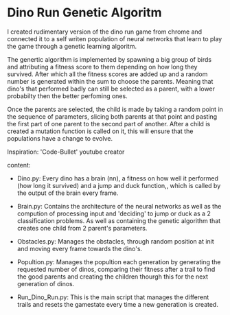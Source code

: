 # Dino Run Genetic Algoritm

I created rudimentary version of the dino run game from chrome and connected it to a self writen population of neural networks that learn to play the game through a genetic learning algoritm.

The genertic algorithm is implemented by spawning a big group of birds and attributing a fitness score to them depending on how long they survived. 
After which all the fitness scores are added up and a random number is generated within the sum to choose the parents. Meaning that dino's that performed badly can still be selected as a parent, with a lower probabilty then the better perfoming ones.

Once the parents are selected, the child is made by taking a random point in the sequence of parameters, slicing both parents at that point and pasting the first part of one parent to the second part of another.
After a child is created a mutation function is called on it, this will ensure that the populations have a change to evolve.


Inspiration: 'Code-Bullet' youtube creator

content:
- Dino.py: Every dino has a brain (nn), a fitness on how well it performed (how long it survived) and a jump and duck function,, which is called by the output of the brain every frame. 

- Brain.py: Contains the architecture of the neural networks as well as the compution of processing input and 'deciding' to jump or duck as a 2 classification problems. As well as containing the genetic algorithm that creates one child from 2 parent's parameters.

- Obstacles.py: Manages the obstacles, through random position at init and moving every frame towards the dino's.

- Popultion.py: Manages the popultion each generation by generating the requested number of dinos, comparing their fitness after a trail to find the good parents and creating the children thourgh this for the next generation of dinos.

- Run_Dino_Run.py: This is the main script that manages the different trails and resets the gamestate every time a new generation is created.
